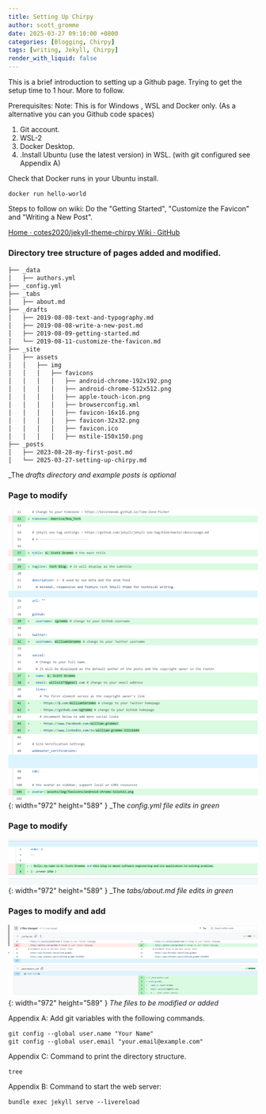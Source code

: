 ```yaml
---
title: Setting Up Chirpy
author: scott_gromme
date: 2025-03-27 09:10:00 +0800
categories: [Blogging, Chirpy]
tags: [writing, Jekyll, Chirpy]
render_with_liquid: false
---
```




This is a brief introduction to setting up a Github page.  Trying to get the setup time to 1 hour.  More to follow.




Prerequisites:
Note: This is for Windows , WSL and Docker only. (As a alternative you can you Github code spaces)

1. Git account. 
2. WSL-2 
3. Docker Desktop. 
4. .Install Ubuntu (use the latest version) in WSL. (with git configured see Appendix A)

Check that Docker runs in your Ubuntu install.
```
docker run hello-world
```


Steps to follow on wiki:
Do the "Getting Started", "Customize the Favicon" and "Writing a New Post".

[Home · cotes2020/jekyll-theme-chirpy Wiki · GitHub](https://github.com/cotes2020/jekyll-theme-chirpy/wiki)


### Directory tree structure of pages added and modified.
```
├── _data
│   ├── authors.yml
├── _config.yml
├── _tabs
│   ├── about.md
├── _drafts
│   ├── 2019-08-08-text-and-typography.md
│   ├── 2019-08-08-write-a-new-post.md
│   ├── 2019-08-09-getting-started.md
│   └── 2019-08-11-customize-the-favicon.md
├── _site
│   ├── assets
│   │   ├── img
│   │   │   ├── favicons
│   │   │   │   ├── android-chrome-192x192.png
│   │   │   │   ├── android-chrome-512x512.png
│   │   │   │   ├── apple-touch-icon.png
│   │   │   │   ├── browserconfig.xml
│   │   │   │   ├── favicon-16x16.png
│   │   │   │   ├── favicon-32x32.png
│   │   │   │   ├── favicon.ico
│   │   │   │   ├── mstile-150x150.png
├── _posts
│   ├── 2023-08-28-my-first-post.md
│   └── 2025-03-27-setting-up-chirpy.md

```
_The _drafts directory and example posts is optional_

### Page to modify

![Desktop View](assets/img/posts/Pasted-image-20250327084506.png){: width="972" height="589" }
_The _config.yml file edits in green_

### Page to modify

![Desktop View](assets/img/posts/Pasted-image-20250327084629.png){: width="972" height="589" }
_The _tabs/about.md file edits in green_


### Pages to modify and add

![Desktop View](assets/img/posts/Pasted-image-20250331073240.png){: width="972" height="589" }
_The files to be modified or added_



Appendix A:
Add git variables with the following commands.


```
git config --global user.name "Your Name"
git config --global user.email "your.email@example.com"
```

Appendix C:
Command to print the directory structure.
```
tree
```


Appendix B:
Command to start the web server: 
```
bundle exec jekyll serve --livereload

```
